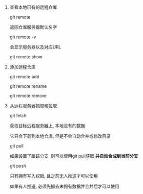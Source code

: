 1. 查看本地已有的远程仓库

   git remote

   返回仓库服务器默认名字

   git remote -v

   会显示服务器以及对应URL

   git remote show <remote>

2. 添加远程仓库

   git remote add <shortname> <url>

   git remote rename <remote1> <remote2>

   git remote remove <remote>

3. 从远程服务器抓取和拉取

   git fetch <remote>

   获取目标远程服务器上, 本地没有的数据

   它只会下载到本地仓库, 但是不会自动合并或修改目录

   git pull

   如果设置了跟踪分支, 则可以使用git pull获取 **并自动合成到当前分支**

   git push <remote> <branch>

   只有拥有写入权限, 且之前无人推送才可以使用

   如果有人推送, 必须先抓去未拥有数据并合并后才可以使用

   